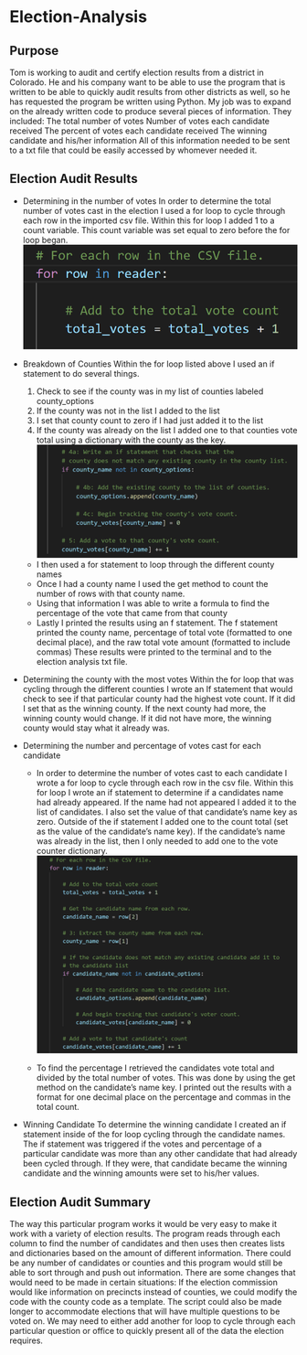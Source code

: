 # Election-Analysis

## Purpose
Tom is working to audit and certify election results from a district in Colorado.  He and his company want to be able to use the program that is written to be able to quickly audit results from other districts as well, so he has requested the program be written using Python.  My job was to expand on the already written code to produce several pieces of information.  They included:
The total number of votes
Number of votes each candidate received
The percent of votes each candidate received
The winning candidate and his/her information
All of this information needed to be sent to a txt file that could be easily accessed by whomever needed it.

## Election Audit Results
- Determining in the number of votes
In order to determine the total number of votes cast in the election I used a for loop to cycle through each row in the imported csv file.  Within this for loop I added 1 to a count variable.  This count variable was set equal to zero before the for loop began. 
![Total-Count-Code.png](Total-Count-Code.png)

- Breakdown of Counties
Within the for loop listed above I used an if statement to do several things. 
    1.	Check to see if the county was in my list of counties labeled county_options
    2.	If the county was not in the list I added to the list
    3.	I set that county count to zero if I had just added it to the list
    4.	If the county was already on the list I added one to that counties vote total using a dictionary with the county as the key.
![County-Vote-Count-Code.png](County-Vote-Count-Code.png)
  - I then used a for statement to loop through the different county names
  - Once I had a county name I used the get method to count the number of rows with that county name.
  - Using that information I was able to write a formula to find the percentage of the vote that came from that county
  - Lastly I printed the results using an f statement.  The f statement printed the county name, percentage of total vote (formatted to one decimal place), and the raw total vote amount (formatted to include commas) These results were printed to the terminal and to the election analysis txt file.

- Determining the county with the most votes
 Within the for loop that was cycling through the different counties I wrote an If statement that would check to see if that particular county had the highest vote count.  If it did I set that as the winning county.  If the next county had more, the winning county would change.  If it did not have more, the winning county would stay what it already was.


- Determining the number and percentage of votes cast for each candidate
  - In order to determine the number of votes cast to each candidate I wrote a for loop to cycle through each row in the csv file.  Within this for loop I wrote an if statement to determine if a candidates name had already appeared.  If the name had not appeared I added it to the list of candidates.  I also set the value of that candidate’s name key as zero.  Outside of the if statement I added one to the count total (set as the value of the candidate’s name key).  If the candidate’s name was already in the list, then I only needed to add one to the vote counter dictionary. 
![Candidate-Vote-Count-Code.png](Candidate-Vote-Count-Code.png)

  - To find the percentage I retrieved the candidates vote total and divided by the total number of votes.  This was done by using the get method on the candidate’s name key.  I printed out the results with a format for one decimal place on the percentage and commas in the total count.

- Winning Candidate
To determine the winning candidate I created an if statement inside of the for loop cycling through the candidate names.  The if statement was triggered if the votes and percentage of a particular candidate was more than any other candidate that had already been cycled through.  If they were, that candidate became the winning candidate and the winning amounts were set to his/her values.

## Election Audit Summary
The way this particular program works it would be very easy to make it work with a variety of election results.  The program reads through each column to find the number of candidates and then uses then creates lists and dictionaries based on the amount of different information.  There could be any number of candidates or counties and this program would still be able to sort through and push out information.  There are some changes that would need to be made in certain situations:
If the election commission would like information on precincts instead of counties, we could modify the code with the county code as a template.
The script could also be made longer to accommodate elections that will have multiple questions to be voted on.  We may need to either add another for loop to cycle through each particular question or office to quickly present all of the data the election requires.
